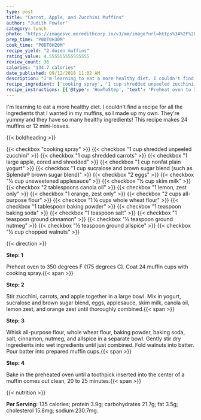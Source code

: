 ```yaml
---
type: post
title: "Carrot, Apple, and Zucchini Muffins"
author: "Judith Fowler"
category: lunch
photo: "https://imagesvc.meredithcorp.io/v3/mm/image?url=https%3A%2F%2Fimages.media-allrecipes.com%2Fuserphotos%2F1264239.jpg"
prep_time: "P0DT0H30M"
cook_time: "P0DT0H20M"
recipe_yield: "2 dozen muffins"
rating_value: 4.555555555555555
review_count: 36
calories: "134.7 calories"
date_published: 09/12/2018 11:02 AM
description: "I'm learning to eat a more healthy diet. I couldn't find a recipe for all the ingredients that I wanted in my muffins, so I made up my own. They're yummy and they have so many healthy ingredients! This recipe makes 24 muffins or 12 mini-loaves."
recipe_ingredient: ['cooking spray', '1 cup shredded unpeeled zucchini', '1 cup shredded carrots', '1 large apple, cored and shredded', '1 cup nonfat plain yogurt', '1 cup sucralose and brown sugar blend (such as Splenda® brown sugar blend)', '2 eggs', '½ cup unsweetened applesauce', '½ cup skim milk', '2 tablespoons canola oil', '1 lemon, zest only', '1 orange, zest only', '2 cups all-purpose flour', '1\u2009½ cups whole wheat flour', '1 tablespoon baking powder', '1 teaspoon baking soda', '1 teaspoon salt', '1 teaspoon ground cinnamon', '½ teaspoon ground nutmeg', '½ teaspoon ground allspice', '½ cup chopped walnuts']
recipe_instructions: [{'@type': 'HowToStep', 'text': 'Preheat oven to 350 degrees F (175 degrees C). Coat 24 muffin cups with cooking spray.\n'}, {'@type': 'HowToStep', 'text': 'Stir zucchini, carrots, and apple together in a large bowl. Mix in yogurt, sucralose and brown sugar blend, eggs, applesauce, skim milk, canola oil, lemon zest, and orange zest until thoroughly combined.\n'}, {'@type': 'HowToStep', 'text': 'Whisk all-purpose flour, whole wheat flour, baking powder, baking soda, salt, cinnamon, nutmeg, and allspice in a separate bowl. Gently stir dry ingredients into wet ingredients until just combined. Fold walnuts into batter. Pour batter into prepared muffin cups.\n'}, {'@type': 'HowToStep', 'text': 'Bake in the preheated oven until a toothpick inserted into the center of a muffin comes out clean, 20 to 25 minutes.\n'}]
---
```


I'm learning to eat a more healthy diet. I couldn't find a recipe for all the ingredients that I wanted in my muffins, so I made up my own. They're yummy and they have so many healthy ingredients! This recipe makes 24 muffins or 12 mini-loaves. 

{{< boldheading >}}

{{< checkbox "cooking spray" >}}
{{< checkbox "1 cup shredded unpeeled zucchini" >}}
{{< checkbox "1 cup shredded carrots" >}}
{{< checkbox "1 large apple, cored and shredded" >}}
{{< checkbox "1 cup nonfat plain yogurt" >}}
{{< checkbox "1 cup sucralose and brown sugar blend (such as Splenda® brown sugar blend)" >}}
{{< checkbox "2  eggs" >}}
{{< checkbox "½ cup unsweetened applesauce" >}}
{{< checkbox "½ cup skim milk" >}}
{{< checkbox "2 tablespoons canola oil" >}}
{{< checkbox "1  lemon, zest only" >}}
{{< checkbox "1  orange, zest only" >}}
{{< checkbox "2 cups all-purpose flour" >}}
{{< checkbox "1 ½ cups whole wheat flour" >}}
{{< checkbox "1 tablespoon baking powder" >}}
{{< checkbox "1 teaspoon baking soda" >}}
{{< checkbox "1 teaspoon salt" >}}
{{< checkbox "1 teaspoon ground cinnamon" >}}
{{< checkbox "½ teaspoon ground nutmeg" >}}
{{< checkbox "½ teaspoon ground allspice" >}}
{{< checkbox "½ cup chopped walnuts" >}}


{{< direction >}}

**Step: 1**

Preheat oven to 350 degrees F (175 degrees C). Coat 24 muffin cups with cooking spray.{{< span >}}

**Step: 2**

Stir zucchini, carrots, and apple together in a large bowl. Mix in yogurt, sucralose and brown sugar blend, eggs, applesauce, skim milk, canola oil, lemon zest, and orange zest until thoroughly combined.{{< span >}}

**Step: 3**

Whisk all-purpose flour, whole wheat flour, baking powder, baking soda, salt, cinnamon, nutmeg, and allspice in a separate bowl. Gently stir dry ingredients into wet ingredients until just combined. Fold walnuts into batter. Pour batter into prepared muffin cups.{{< span >}}

**Step: 4**

Bake in the preheated oven until a toothpick inserted into the center of a muffin comes out clean, 20 to 25 minutes.{{< span >}}

{{< nutrition >}}

**Per Serving:** 135 calories; protein 3.9g; carbohydrates 21.7g; fat 3.5g; cholesterol 15.8mg; sodium 230.7mg.